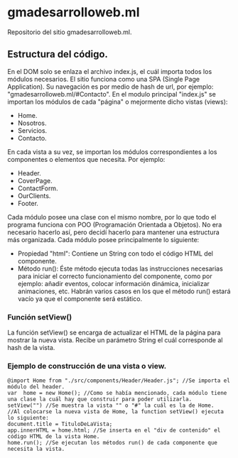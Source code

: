 # gmadesarrolloweb.ml
Repositorio del sitio gmadesarrolloweb.ml.

## Estructura del código.
En el DOM solo se enlaza el archivo index.js, el cuál importa todos los módulos necesarios.
El sitio funciona como una SPA (Single Page Application). Su navegación es por medio de hash de url, por ejemplo: "gmadesarrolloweb.ml/#Contacto".
En el modulo principal "index.js" se importan los módulos de cada "página" o mejormente dicho vistas (views):
- Home.
- Nosotros.
- Servicios.
- Contacto.

En cada vista a su vez, se importan los módulos correspondientes a los componentes o elementos que necesita. Por ejemplo:
- Header.
- CoverPage.
- ContactForm.
- OurClients.
- Footer.

Cada módulo posee una clase con el mismo nombre, por lo que todo el programa funciona con POO (Programación Orientada a Objetos). No era necesario hacerlo así, pero decidí hacerlo para mantener una estructura más organizada.
Cada módulo posee principalmente lo siguiente:
- Propiedad "html": Contiene un String con todo el código HTML del componente.
- Método run(): Éste método ejecuta todas las instrucciones necesarias para iniciar el correcto funcionamiento del componente, como por ejemplo: añadir eventos, colocar información dinámica, inicializar animaciones, etc. Habrán varios casos en los que el método run() estará vacío ya que el componente será estático.

### Función setView()
La función setView() se encarga de actualizar el HTML de la página para mostrar la nueva vista. Recibe un parámetro String el cuál corresponde al hash de la vista.

### Ejemplo de construcción de una vista o view.
~~~
@import Home from "./src/components/Header/Header.js"; //Se importa el módulo del header.
var  home = new Home(); //Como se había mencionado, cada módulo tiene una clase la cuál hay que construir para poder utilizarla.
setView("") //Se muestra la vista "" o "#" la cuál es la de Home.
//Al colocarse la nueva vista de Home, la function setView() ejecuta lo siguiente:
document.title = TituloDeLaVista;
app.innerHTML = home.html; //Se inserta en el "div de contenido" el código HTML de la vista Home.
home.run(); //Se ejecutan los métodos run() de cada componente que necesita la vista.
~~~


